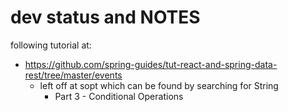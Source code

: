 # dev status and NOTES

following tutorial at:
  * https://github.com/spring-guides/tut-react-and-spring-data-rest/tree/master/events
	* left off at sopt which can be found by searching for String
	  *  Part 3 - Conditional Operations
